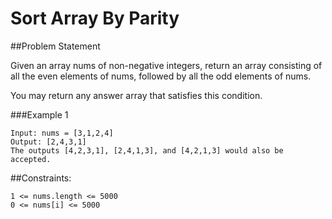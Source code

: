 # Sort Array By Parity

##Problem Statement

Given an array nums of non-negative integers, return an array consisting of all the even elements of nums, followed by all the odd elements of nums.

You may return any answer array that satisfies this condition.

###Example 1

```
Input: nums = [3,1,2,4]
Output: [2,4,3,1]
The outputs [4,2,3,1], [2,4,1,3], and [4,2,1,3] would also be accepted.
```

##Constraints:

```
1 <= nums.length <= 5000
0 <= nums[i] <= 5000
```